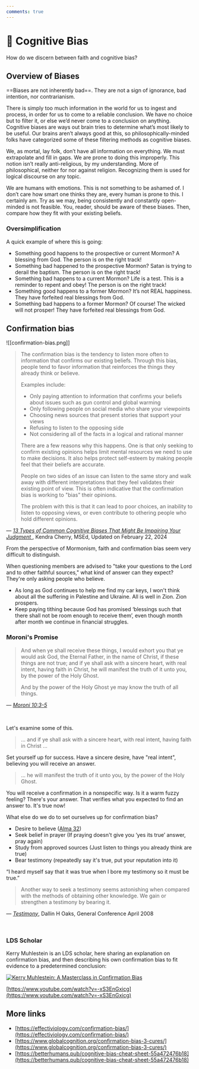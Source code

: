 ```yaml
---
comments: true
---
```

# 🧠 Cognitive Bias
How do we discern between faith and cognitive bias?

## Overview of Biases
==Biases are not inherently bad==. They are not a sign of ignorance, bad intention, nor contrarianism. 

There is simply too much information in the world for us to ingest and process, in order for us to come to a reliable conclusion. We have no choice but to filter it, or else we’d never come to a conclusion on anything. Cognitive biases are ways out brain tries to determine what’s most likely to be useful. Our brains aren’t always good at this, so philosophically-minded folks have categorized some of these filtering methods as cognitive biases.

We, as mortal, lay folk, don’t have all information on everything. We must extrapolate and fill in gaps. We are prone to doing this improperly. This notion isn’t really anti-religious, by my understanding. More of philosophical, neither for nor against religion. Recognizing them is used for logical discourse on any topic.

We are humans with emotions. This is not something to be ashamed of. I don’t care how smart one thinks they are, every human is prone to this. I certainly am. Try as we may, being consistently and constantly open-minded is not feasible. You, reader, should be aware of these biases. Then, compare how they fit with your existing beliefs.

### Oversimplification
A quick example of where this is going:

- Something good happens to the prospective or current Mormon? A blessing from God. The person is on the right track!
- Something bad happened to the prospective Mormon? Satan is trying to derail the baptism. The person is on the right track!
- Something bad happens to a current Mormon? Life is a test. This is a reminder to repent and obey! The person is on the right track!
- Something good happens to a former Mormon? It’s not REAL happiness. They have forfeited real blessings from God.
- Something bad happens to a former Mormon? Of course! The wicked will not prosper! They have forfeited real blessings from God.

## Confirmation bias
![[confirmation-bias.png]]

> The confirmation bias is the tendency to listen more often to information that confirms our existing beliefs. Through this bias, people tend to favor information that reinforces the things they already think or believe.
>
> Examples include:
>
> - Only paying attention to information that confirms your beliefs about issues such as gun control and global warming
> - Only following people on social media who share your viewpoints
> - Choosing news sources that present stories that support your views
> - Refusing to listen to the opposing side
> - Not considering all of the facts in a logical and rational manner
>
> There are a few reasons why this happens. One is that only seeking to confirm existing opinions helps limit mental resources we need to use to make decisions. It also helps protect self-esteem by making people feel that their beliefs are accurate.
>
> People on two sides of an issue can listen to the same story and walk away with different interpretations that they feel validates their existing point of view. This is often indicative that the confirmation bias is working to "bias" their opinions.
>
> The problem with this is that it can lead to poor choices, an inability to listen to opposing views, or even contribute to othering people who hold different opinions.

— _[13 Types of Common Cognitive Biases That Might Be Impairing Your Judgment ](https://www.verywellmind.com/cognitive-biases-distort-thinking-2794763)_, Kendra Cherry, MSEd, Updated on February 22, 2024

From the perspective of Mormonism, faith and confirmation bias seem very difficult to distinguish.

When questioning members are advised to "take your questions to the Lord and to other faithful sources," what kind of answer can they expect? They're only asking people who believe.

- As long as God continues to help me find my car keys, I won't think about all the suffering in Palestine and Ukraine. All is well in Zion. Zion prospers.
- Keep paying tithing because God has promised ‘blessings such that there shall not be room enough to receive them’, even though month after month we continue in financial struggles.
### Moroni's Promise
>And when ye shall receive these things, I would exhort you that ye would ask God, the Eternal Father, in the name of Christ, if these things are not true; and if ye shall ask with a sincere heart, with real intent, having faith in Christ, he will manifest the truth of it unto you, by the power of the Holy Ghost.
>
>And by the power of the Holy Ghost ye may know the truth of all things.

— _[Moroni 10:3-5](https://www.churchofjesuschrist.org/study/scriptures/bofm/moro/10?lang=eng&id=p3-p5#p3)_

&nbsp;

Let's examine some of this.

>... and if ye shall ask with a sincere heart, with real intent, having faith in Christ ...

Set yourself up for success. Have a sincere desire, have "real intent", believing you will receive an answer.

>... he will manifest the truth of it unto you, by the power of the Holy Ghost.

You will receive a confirmation in a nonspecific way. Is it a warm fuzzy feeling? There's your answer. That verifies what you expected to find an answer to. It's true now!

What else do we do to set ourselves up for confirmation bias?

- Desire to believe ([Alma 32](https://www.churchofjesuschrist.org/study/scriptures/bofm/alma/32?lang=eng&id=p27##p27))
- Seek belief in prayer (If praying doesn't give you ‘yes its true’ answer, pray again)
- Study from approved sources (Just listen to things you already think are true)
- Bear testimony (repeatedly say it's true, put your reputation into it)

“I heard myself say that it was true when I bore my testimony so it must be true.”

> Another way to seek a testimony seems astonishing when compared with the methods of obtaining other knowledge. We gain or strengthen a testimony by bearing it.

— _[Testimony](https://www.churchofjesuschrist.org/study/general-conference/2008/04/testimony?lang=eng&id=p20##p20)_, Dallin H Oaks, General Conference April 2008

&nbsp;

### LDS Scholar
Kerry Muhlestein is an LDS scholar, here sharing an explanation on confirmation bias, and then describing his own confirmation bias to fit evidence to a predetermined conclusion:

[![Kerry Muhlestein: A Masterclass in Confirmation Bias](http://img.youtube.com/vi/-xS3EnGxicg/2.jpg)](http://www.youtube.com/watch?v=-xS3EnGxicg)

[https://www.youtube.com/watch?v=-xS3EnGxicg](https://www.youtube.com/watch?v=-xS3EnGxicg)
## More links

- [https://effectiviology.com/confirmation-bias/](https://effectiviology.com/confirmation-bias/)
- [https://www.globalcognition.org/confirmation-bias-3-cures/](https://www.globalcognition.org/confirmation-bias-3-cures/)
- [https://betterhumans.pub/cognitive-bias-cheat-sheet-55a472476b18](https://betterhumans.pub/cognitive-bias-cheat-sheet-55a472476b18)

